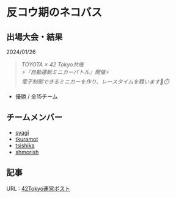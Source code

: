# 反コウ期のネコバス

## 出場大会・結果
2024/01/26
>_TOYOTA × 42 Tokyo共催_<br>
>_⚡️『自動運転ミニカーバトル』開催⚡️_<br>
>_電子制御できるミニカーを作り、レースタイムを競います🚗⏱️_<br>
- 優勝  /  全15チーム

## チームメンバー
- [syagi](https://github.com/ssymg)
- [tkuramot](https://github.com/tkuramot)
- [tsishika](https://github.com/Ishi-eenn)
- [shmorish](https://github.com/shmorish)

## 記事
URL : <a href ="https://twitter.com/42_tokyo/status/1750825814948729326">42Tokyo運営ポスト</a>　<br>
